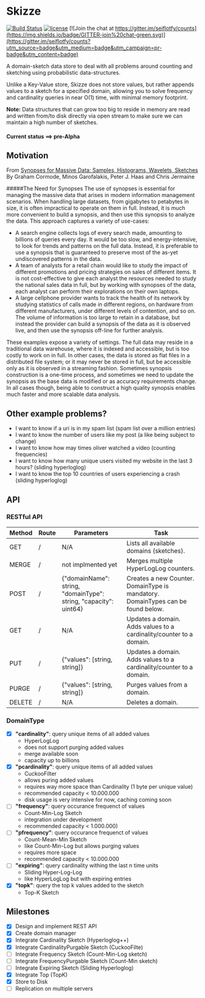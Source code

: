 # Skizze

[![Build Status](https://travis-ci.org/seiflotfy/skizze.svg?branch=master)](https://travis-ci.org/seiflotfy/skizze)
[![license](http://img.shields.io/badge/license-Apache-blue.svg)](https://raw.githubusercontent.com/seiflotfy/counts/master/LICENSE)
[![Join the chat at https://gitter.im/seiflotfy/counts](https://img.shields.io/badge/GITTER-join%20chat-green.svg)](https://gitter.im/seiflotfy/counts?utm_source=badge&utm_medium=badge&utm_campaign=pr-badge&utm_content=badge)


A domain-sketch data store to deal with all problems around counting and sketching using probabilistic data-structures.

Unlike a Key-Value store, Skizze does not store values, but rather appends values to a sketch for a specified domain, allowing you to solve frequency and cardinality queries in near O(1) time, with minimal memory footprint.

<b>Note:</b> Data structures that can grow too big to reside in memory are read and written from/to disk directly via open stream to make sure we can maintain a high number of sketches.

#### Current status ==> pre-Alpha

## Motivation

From [Synopses for Massive Data: Samples, Histograms, Wavelets, Sketches](http://db.cs.berkeley.edu/cs286/papers/synopses-fntdb2012.pdf)
By Graham Cormode, Minos Garofalakis, Peter J. Haas and Chris Jermaine

#####The Need for Synopses
The use of synopses is essential for managing the massive data that arises in modern information management scenarios. When handling large datasets, from gigabytes to petabytes in size, it is often impractical to operate on them in full. Instead, it is much more convenient to build a synopsis, and then use this synopsis to analyze the data. This approach captures a variety of use-cases:

* A search engine collects logs of every search made, amounting to billions of queries every day. It would be too slow, and energy-intensive, to look for trends and patterns on the full data. Instead, it is preferable to use a synopsis that is guaranteed to preserve most of the as-yet undiscovered patterns in the data.
* A team of analysts for a retail chain would like to study the impact of different promotions and pricing strategies on sales of different items. It is not cost-effective to give each analyst the resources needed to study the national sales data in full, but by working with synopses of the data, each analyst can perform their explorations on their own laptops.
* A large cellphone provider wants to track the health of its network by studying statistics of calls made in different regions, on hardware from different manufacturers, under different levels of contention, and so on. The volume of information is too large to retain in a database, but instead the provider can build a synopsis of the data as it is observed live, and then use the synopsis off-line for further analysis.

These examples expose a variety of settings. The full data may reside in a traditional data warehouse, where it is indexed and accessible, but is too costly to work on in full. In other cases, the data is stored as flat files in a distributed file system; or it may never be stored in full, but be accessible only as it is observed in a streaming fashion. Sometimes synopsis construction is a one-time process, and sometimes we need to update the synopsis as the base data is modified or as accuracy requirements change. In all cases though, being able to construct a high quality synopsis enables much faster and more scalable data analysis.


## Other example problems?
* I want to know if a uri is in my spam list (spam list over a million entries)
* I want to know the number of users like my post (a like being subject to change)
* I want to know how may times oliver watched a video (counting frequencies)
* I want to know how many unique users visited my website in the last 3 hours? (sliding hyperloglog)
* I want to know the top 10 countries of users experiencing a crash (sliding hyperloglog)

## API
### RESTful API

| Method | Route | Parameters | Task |
| --- | --- | --- | --- |
| GET | / | N/A |Lists all available domains (sketches). |
| MERGE | / | not implmented yet | Merges multiple HyperLogLog counters. |
| POST | /<key> | {"domainName": string, "domainType": string, "capacity": uint64} | Creates a new Counter. DomainType is mandatory. DomainTypes can be found below. |
| GET | /<key> | N/A | Updates a domain. Adds values to a cardinality/counter to a domain. |
| PUT | /<key> | {"values": [string, string]} | Updates a domain. Adds values to a cardinality/counter to a domain. |
| PURGE | /<key> | {"values": [string, string]} | Purges values from a domain. |
| DELETE | /<key> | N/A | Deletes a domain. |

### DomainType
 - [x] <b>"cardinality"</b>: query unique items of all added values
  	* HyperLogLog
  	* does not support purging added values
  	* merge available soon
  	* capacity up to billions
 - [x] <b>"pcardinality"</b>: query unique items of all added values
 	* CuckooFilter
 	* allows puring added values
 	* requires way more space than Cardinality (1 byte per unique value)
 	* recommended capacity < 10.000.000
 	* disk usage is very intensive for now, caching coming soon
 - [ ] <b>"frequency"</b>: query occurance frequenct of values
  	* Count-Min-Log Sketch
  	* integration under development
  	* recommended capacity < 1.000.000)
 - [ ] <b>"pfrequency"</b>: query occurance frequenct of values 
  	* Count-Mean-Min Sketch
  	* like Count-Min-Log but allows purging values
  	* requires more space
  	* recommended capacity < 10.000.000
 - [ ] <b>"expiring"</b>: query cardinality withing the last n time units
 	* Sliding Hyper-Log-Log
 	* like HyperLogLog but with expiring entries
 - [x] <b>"topk"</b>: query the top k values added to the sketch
 	* Top-K Sketch


## Milestones
- [x] Design and implement REST API
- [x] Create domain manager
- [x] Integrate Cardinality Sketch (Hyperloglog++)
- [x] Integrate CardinalityPurgable Sketch (CuckooFilte)
- [ ] Integrate Frequency Sketch (Count-Min-Log sketch)
- [ ] Integrate FrequencyPurgable Sketch (Count-Min sketch)
- [ ] Integrate Expiring Sketch (Sliding Hyperloglog)
- [x] Integrate Top (TopK)
- [x] Store to Disk
- [ ] Replication on multiple servers
